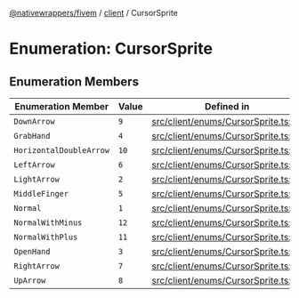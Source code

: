 [@nativewrappers/fivem](../../README.md) / [client](../README.md) / CursorSprite

# Enumeration: CursorSprite

## Enumeration Members

| Enumeration Member | Value | Defined in |
| ------ | ------ | ------ |
| `DownArrow` | `9` | [src/client/enums/CursorSprite.ts:10](https://github.com/nativewrappers/fivem/blob/d67d9a693907da5ce83f118218b601ceb38a88bc/src/client/enums/CursorSprite.ts#L10) |
| `GrabHand` | `4` | [src/client/enums/CursorSprite.ts:5](https://github.com/nativewrappers/fivem/blob/d67d9a693907da5ce83f118218b601ceb38a88bc/src/client/enums/CursorSprite.ts#L5) |
| `HorizontalDoubleArrow` | `10` | [src/client/enums/CursorSprite.ts:11](https://github.com/nativewrappers/fivem/blob/d67d9a693907da5ce83f118218b601ceb38a88bc/src/client/enums/CursorSprite.ts#L11) |
| `LeftArrow` | `6` | [src/client/enums/CursorSprite.ts:7](https://github.com/nativewrappers/fivem/blob/d67d9a693907da5ce83f118218b601ceb38a88bc/src/client/enums/CursorSprite.ts#L7) |
| `LightArrow` | `2` | [src/client/enums/CursorSprite.ts:3](https://github.com/nativewrappers/fivem/blob/d67d9a693907da5ce83f118218b601ceb38a88bc/src/client/enums/CursorSprite.ts#L3) |
| `MiddleFinger` | `5` | [src/client/enums/CursorSprite.ts:6](https://github.com/nativewrappers/fivem/blob/d67d9a693907da5ce83f118218b601ceb38a88bc/src/client/enums/CursorSprite.ts#L6) |
| `Normal` | `1` | [src/client/enums/CursorSprite.ts:2](https://github.com/nativewrappers/fivem/blob/d67d9a693907da5ce83f118218b601ceb38a88bc/src/client/enums/CursorSprite.ts#L2) |
| `NormalWithMinus` | `12` | [src/client/enums/CursorSprite.ts:13](https://github.com/nativewrappers/fivem/blob/d67d9a693907da5ce83f118218b601ceb38a88bc/src/client/enums/CursorSprite.ts#L13) |
| `NormalWithPlus` | `11` | [src/client/enums/CursorSprite.ts:12](https://github.com/nativewrappers/fivem/blob/d67d9a693907da5ce83f118218b601ceb38a88bc/src/client/enums/CursorSprite.ts#L12) |
| `OpenHand` | `3` | [src/client/enums/CursorSprite.ts:4](https://github.com/nativewrappers/fivem/blob/d67d9a693907da5ce83f118218b601ceb38a88bc/src/client/enums/CursorSprite.ts#L4) |
| `RightArrow` | `7` | [src/client/enums/CursorSprite.ts:8](https://github.com/nativewrappers/fivem/blob/d67d9a693907da5ce83f118218b601ceb38a88bc/src/client/enums/CursorSprite.ts#L8) |
| `UpArrow` | `8` | [src/client/enums/CursorSprite.ts:9](https://github.com/nativewrappers/fivem/blob/d67d9a693907da5ce83f118218b601ceb38a88bc/src/client/enums/CursorSprite.ts#L9) |
